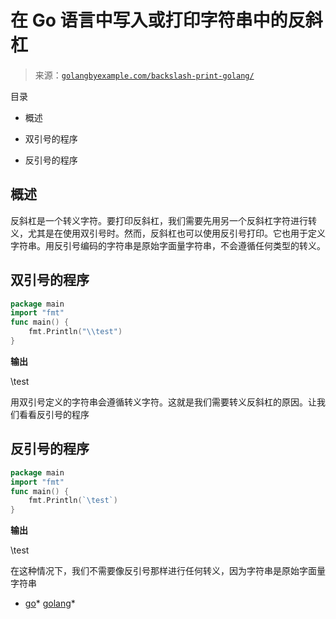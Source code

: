 <!--yml

分类：未分类

日期：2024-10-13 06:35:09

-->

# 在 Go 语言中写入或打印字符串中的反斜杠

> 来源：[`golangbyexample.com/backslash-print-golang/`](https://golangbyexample.com/backslash-print-golang/)

目录

+   概述

+   双引号的程序

+   反引号的程序

## **概述**

反斜杠是一个转义字符。要打印反斜杠，我们需要先用另一个反斜杠字符进行转义，尤其是在使用双引号时。然而，反斜杠也可以使用反引号打印。它也用于定义字符串。用反引号编码的字符串是原始字面量字符串，不会遵循任何类型的转义。

## **双引号的程序**

```go
package main
import "fmt"
func main() {
    fmt.Println("\\test")
}
```

**输出**

\test

用双引号定义的字符串会遵循转义字符。这就是我们需要转义反斜杠的原因。让我们看看反引号的程序

## **反引号的程序**

```go
package main
import "fmt"
func main() {
    fmt.Println(`\test`)
}
```

**输出**

\test

在这种情况下，我们不需要像反引号那样进行任何转义，因为字符串是原始字面量字符串

+   [go](https://golangbyexample.com/tag/go/)*   [golang](https://golangbyexample.com/tag/golang/)*

